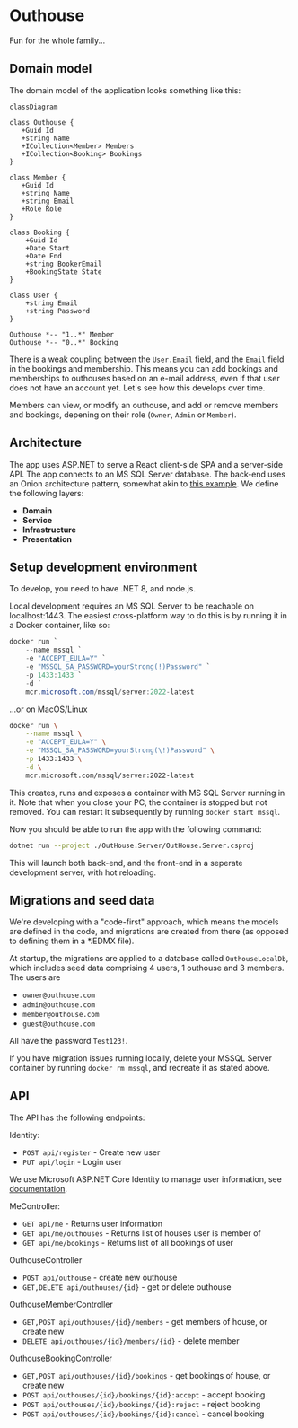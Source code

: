 # Outhouse

Fun for the whole family...

## Domain model

The domain model of the application looks something like this: 

```mermaid 
classDiagram

class Outhouse {
   +Guid Id
   +string Name 
   +ICollection<Member> Members
   +ICollection<Booking> Bookings
}

class Member {
   +Guid Id 
   +string Name 
   +string Email
   +Role Role
}

class Booking {
    +Guid Id
    +Date Start
    +Date End
    +string BookerEmail
    +BookingState State
}

class User {
    +string Email
    +string Password
}

Outhouse *-- "1..*" Member
Outhouse *-- "0..*" Booking
```

There is a weak coupling between the `User.Email` field, and the `Email` field in the bookings and membership. This means you can add bookings and memberships to outhouses based on an e-mail address, even if that user does not have an account yet. Let's see how this develops over time. 

Members can view, or modify an outhouse, and add or remove members and bookings, depening on their role (`Owner`, `Admin` or `Member`). 

## Architecture

The app uses ASP.NET to serve a React client-side SPA and a server-side API. The app connects to an MS SQL Server database. The back-end uses an Onion architecture pattern, somewhat akin to [this example](https://code-maze.com/onion-architecture-in-aspnetcore/). We define the following layers: 

- **Domain**
- **Service**
- **Infrastructure**
- **Presentation**

## Setup development environment

To develop, you need to have .NET 8, and node.js.

Local development requires an MS SQL Server to be reachable on localhost:1443. The easiest cross-platform way to do this is by running it in a Docker container, like so:

```PowerShell
docker run `
    --name mssql `
    -e "ACCEPT_EULA=Y" `
    -e "MSSQL_SA_PASSWORD=yourStrong(!)Password" `
    -p 1433:1433 `
    -d `
    mcr.microsoft.com/mssql/server:2022-latest
```

...or on MacOS/Linux

```sh
docker run \
    --name mssql \
    -e "ACCEPT_EULA=Y" \
    -e "MSSQL_SA_PASSWORD=yourStrong(\!)Password" \
    -p 1433:1433 \
    -d \
    mcr.microsoft.com/mssql/server:2022-latest
```

This creates, runs and exposes a container with MS SQL Server running in it. Note that when you close your PC, the container is stopped but not removed. You can restart it subsequently by running `docker start mssql`.

Now you should be able to run the app with the following command: 

```sh
dotnet run --project ./OutHouse.Server/OutHouse.Server.csproj
```

This will launch both back-end, and the front-end in a seperate development server, with hot reloading. 

## Migrations and seed data

We're developing with a "code-first" approach, which means the models are defined in the code, and migrations are created from there (as opposed to defining them in a *.EDMX file). 

At startup, the migrations are applied to a database called `OuthouseLocalDb`, which includes seed data comprising 4 users, 1 outhouse and 3 members. The users are

- `owner@outhouse.com`
- `admin@outhouse.com`
- `member@outhouse.com`
- `guest@outhouse.com`

All have the password `Test123!`. 

If you have migration issues running locally, delete your MSSQL Server container by running `docker rm mssql`, and recreate it as stated above. 

## API 

The API has the following endpoints: 

Identity: 
- `POST api/register` - Create new user
- `PUT api/login` - Login user 

We use Microsoft ASP.NET Core Identity to manage user information, see [documentation](https://learn.microsoft.com/en-us/aspnet/core/security/authentication/identity-api-authorization?view=aspnetcore-8.0).

MeController: 
- `GET api/me` - Returns user information
- `GET api/me/outhouses` - Returns list of houses user is member of
- `GET api/me/bookings` - Returns list of all bookings of user

OuthouseController
- `POST api/outhouse` - create new outhouse
- `GET,DELETE api/outhouses/{id}` - get or delete outhouse

OuthouseMemberController
- `GET,POST api/outhouses/{id}/members` - get members of house, or create new
- `DELETE api/outhouses/{id}/members/{id}` - delete member

OuthouseBookingController
- `GET,POST api/outhouses/{id}/bookings` - get bookings of house, or create new
- `POST api/outhouses/{id}/bookings/{id}:accept` - accept booking
- `POST api/outhouses/{id}/bookings/{id}:reject` - reject booking
- `POST api/outhouses/{id}/bookings/{id}:cancel` - cancel booking
